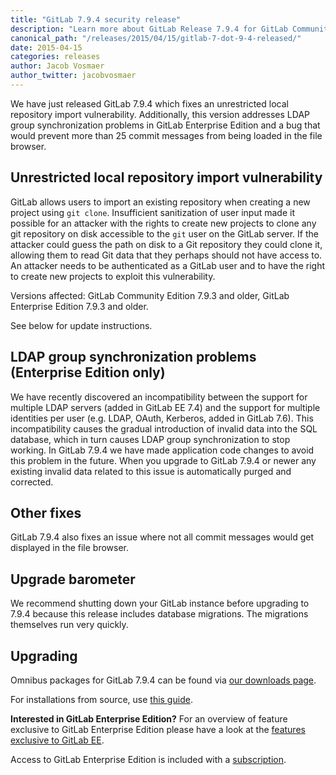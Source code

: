 ```yaml
---
title: "GitLab 7.9.4 security release"
description: "Learn more about GitLab Release 7.9.4 for GitLab Community Edition (CE) and Enterprise Edition (EE)"
canonical_path: "/releases/2015/04/15/gitlab-7-dot-9-4-released/"
date: 2015-04-15
categories: releases
author: Jacob Vosmaer
author_twitter: jacobvosmaer
---
```


We have just released GitLab 7.9.4 which fixes an unrestricted local repository
import vulnerability. Additionally, this version addresses LDAP group
synchronization problems in GitLab Enterprise Edition and a bug that would
prevent more than 25 commit messages from being loaded in the file browser.

<!-- more -->

## Unrestricted local repository import vulnerability

GitLab allows users to import an existing repository when creating a new
project using `git clone`. Insufficient sanitization of user input made it
possible for an attacker with the rights to create new projects to clone any
git repository on disk accessible to the `git` user on the GitLab server. If
the attacker could guess the path on disk to a Git repository they could clone
it, allowing them to read Git data that they perhaps should not have access to.
An attacker needs to be authenticated as a GitLab user and to have the right to
create new projects to exploit this vulnerability.

Versions affected: GitLab Community Edition 7.9.3 and older, GitLab Enterprise
Edition 7.9.3 and older.

See below for update instructions.

## LDAP group synchronization problems (Enterprise Edition only)

We have recently discovered an incompatibility between the support for multiple
LDAP servers (added in GitLab EE 7.4) and the support for multiple identities
per user (e.g. LDAP, OAuth, Kerberos, added in GitLab 7.6). This
incompatibility causes the gradual introduction of invalid data into the SQL
database, which in turn causes LDAP group synchronization to stop working. In
GitLab 7.9.4 we have made application code changes to avoid this problem in the
future. When you upgrade to GitLab 7.9.4 or newer any existing invalid data
related to this issue is automatically purged and corrected.

## Other fixes

GitLab 7.9.4 also fixes an issue where not all commit messages would get
displayed in the file browser.

## Upgrade barometer

We recommend shutting down your GitLab instance before upgrading to 7.9.4
because this release includes database migrations. The migrations themselves
run very quickly.

## Upgrading

Omnibus packages for GitLab 7.9.4 can be found via [our downloads
page](/install/).

For installations from source, use [this
guide](https://gitlab.com/gitlab-org/gitlab-ce/blob/master/doc/update/patch_versions.md).

**Interested in GitLab Enterprise Edition?**
For an overview of feature exclusive to GitLab Enterprise Edition please have a
look at the [features exclusive to GitLab
EE](/features/#enterprise).

Access to GitLab Enterprise Edition is included with a
[subscription](/pricing/).
